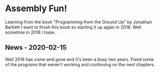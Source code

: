 # Assembly Fun!

Learning from the book "Programming from the Ground Up" by Jonathan Bartlett
I want to finish this book so starting it up again in 2018. Well sometime in 2018 I hope..

## News - 2020-02-15

Well 2018 has come and gone and it's been a busy two years.
Fixed some of the programs that weren't working and continuing on the next chapters. 

